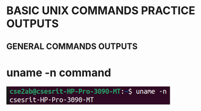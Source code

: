# BASIC UNIX COMMANDS PRACTICE OUTPUTS

## GENERAL COMMANDS OUTPUTS

# uname -n command 
![unmame command](unamen.png)
